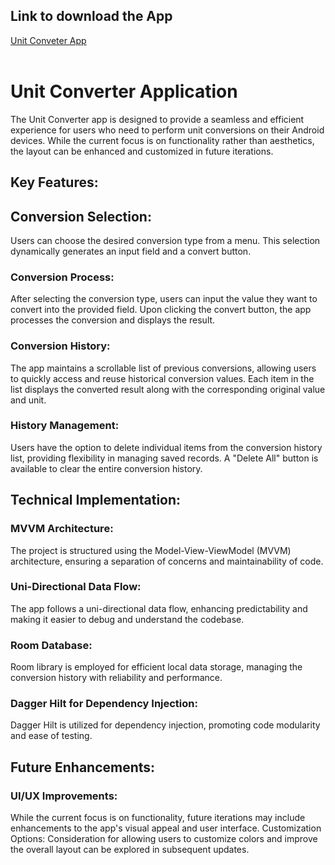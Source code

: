 <h2>Link to download the App</h2>
<a href="https://1drv.ms/u/s!AgvsbrR-mPDyhW9qqCQV3B9riTpa?e=FbHsSa">Unit Conveter App</a>
<br>
<br>
<h1>Unit Converter Application</h1>
The Unit Converter app is designed to provide a seamless and efficient experience for users who need to perform unit conversions on their Android devices. While the current focus is on functionality rather than aesthetics, the layout can be enhanced and customized in future iterations.

<h2>Key Features:</h2>

<h2>Conversion Selection:</h2>
Users can choose the desired conversion type from a menu. This selection dynamically generates an input field and a convert button.
<h3>Conversion Process:</h3>
After selecting the conversion type, users can input the value they want to convert into the provided field. Upon clicking the convert button, the app processes the conversion and displays the result.

<h3>Conversion History:</h3>
The app maintains a scrollable list of previous conversions, allowing users to quickly access and reuse historical conversion values.
Each item in the list displays the converted result along with the corresponding original value and unit.

<h3>History Management:</h3>
Users have the option to delete individual items from the conversion history list, providing flexibility in managing saved records.
A "Delete All" button is available to clear the entire conversion history.

<h2>Technical Implementation:</h2>

<h3>MVVM Architecture:</h3>
The project is structured using the Model-View-ViewModel (MVVM) architecture, ensuring a separation of concerns and maintainability of code.

<h3>Uni-Directional Data Flow:</h3>
The app follows a uni-directional data flow, enhancing predictability and making it easier to debug and understand the codebase.

<h3>Room Database:</h3>
Room library is employed for efficient local data storage, managing the conversion history with reliability and performance.

<h3>Dagger Hilt for Dependency Injection:</h3>
Dagger Hilt is utilized for dependency injection, promoting code modularity and ease of testing.

<h2>Future Enhancements:</h2>

<h3>UI/UX Improvements:</h3>
While the current focus is on functionality, future iterations may include enhancements to the app's visual appeal and user interface.
Customization Options:
Consideration for allowing users to customize colors and improve the overall layout can be explored in subsequent updates.
